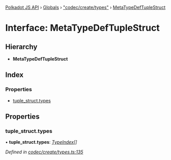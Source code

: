 [Polkadot JS API](../README.md) › [Globals](../globals.md) › ["codec/create/types"](../modules/_codec_create_types_.md) › [MetaTypeDefTupleStruct](_codec_create_types_.metatypedeftuplestruct.md)

# Interface: MetaTypeDefTupleStruct

## Hierarchy

* **MetaTypeDefTupleStruct**

## Index

### Properties

* [tuple_struct.types](_codec_create_types_.metatypedeftuplestruct.md#tuple_struct.types)

## Properties

###  tuple_struct.types

• **tuple_struct.types**: *[TypeIndex](../modules/_codec_create_types_.md#typeindex)[]*

*Defined in [codec/create/types.ts:135](https://github.com/polkadot-js/api/blob/cba5710fec/packages/types/src/codec/create/types.ts#L135)*
